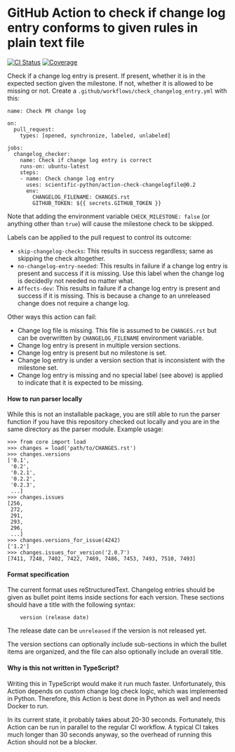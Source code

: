 # GitHub Action to check if change log entry conforms to given rules in plain text file

[![CI Status](https://github.com/scientific-python/action-check-changelogfile/workflows/CI/badge.svg)](https://github.com/scientific-python/action-check-changelogfile/actions) [![Coverage](https://codecov.io/gh/scientific-python/action-check-changelogfile/branch/main/graph/badge.svg)](https://codecov.io/gh/scientific-python/action-check-changelogfile)

Check if a change log entry is present. If present, whether it is in the
expected section given the milestone. If not, whether it is allowed to
be missing or not. Create a `.github/workflows/check_changelog_entry.yml`
with this:

```
name: Check PR change log

on:
  pull_request:
    types: [opened, synchronize, labeled, unlabeled]

jobs:
  changelog_checker:
    name: Check if change log entry is correct
    runs-on: ubuntu-latest
    steps:
    - name: Check change log entry
      uses: scientific-python/action-check-changelogfile@0.2
      env:
        CHANGELOG_FILENAME: CHANGES.rst
        GITHUB_TOKEN: ${{ secrets.GITHUB_TOKEN }}
```

Note that adding the environment variable `CHECK_MILESTONE: false` (or anything other than `true`)
will cause the milestone check to be skipped.

Labels can be applied to the pull request to control its outcome:

* `skip-changelog-checks`: This results in success regardless; same as
  skipping the check altogether.
* `no-changelog-entry-needed`: This results in failure if a change log entry
  is present and success if it is missing. Use this label when the change log
  is decidedly not needed no matter what.
* `Affects-dev`: This results in failure if a change log entry is present and
  success if it is missing. This is because a change to an unreleased change
  does not require a change log.

Other ways this action can fail:

* Change log file is missing. This file is assumed to be `CHANGES.rst` but
  can be overwritten by `CHANGELOG_FILENAME` environment variable.
* Change log entry is present in multiple version sections.
* Change log entry is present but no milestone is set.
* Change log entry is under a version section that is inconsistent with the
  milestone set.
* Change log entry is missing and no special label (see above) is applied to
  indicate that it is expected to be missing.

#### How to run parser locally

While this is not an installable package, you are still able to run the parser
function if you have this repository checked out locally and you are in the
same directory as the parser module. Example usage:

```
>>> from core import load
>>> changes = load('path/to/CHANGES.rst')
>>> changes.versions
['0.1',
 '0.2',
 '0.2.1',
 '0.2.2',
 '0.2.3',
 ...]
>>> changes.issues
[256,
 272,
 291,
 293,
 296,
 ...]
>>> changes.versions_for_issue(4242)
['1.2']
>>> changes.issues_for_version('2.0.7')
[7411, 7248, 7402, 7422, 7469, 7486, 7453, 7493, 7510, 7493]
```

#### Format specification

The current format uses reStructuredText. Changelog entries should be given as
bullet point items inside sections for each version. These sections should have
a title with the following syntax:

```
    version (release date)
```

The release date can be `unreleased` if the version is not released yet.

The version sections can optionally include sub-sections in which the bullet
items are organized, and the file can also optionally include an overall title.

#### Why is this not written in TypeScript?

Writing this in TypeScript would make it run much faster. Unfortunately,
this Action depends on custom change log check logic, which was implemented in
Python. Therefore, this Action is best done in Python as well and needs
Docker to run.

In its current state, it probably takes about 20-30 seconds.
Fortunately, this Action can be run in parallel to the regular CI
workflow. A typical CI takes much longer than 30 seconds anyway,
so the overhead of running this Action should not be a blocker.
